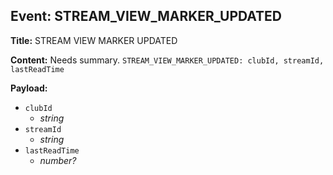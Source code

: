 ## Event: STREAM_VIEW_MARKER_UPDATED

**Title:** STREAM VIEW MARKER UPDATED

**Content:**
Needs summary.
`STREAM_VIEW_MARKER_UPDATED: clubId, streamId, lastReadTime`

**Payload:**
- `clubId`
  - *string*
- `streamId`
  - *string*
- `lastReadTime`
  - *number?*